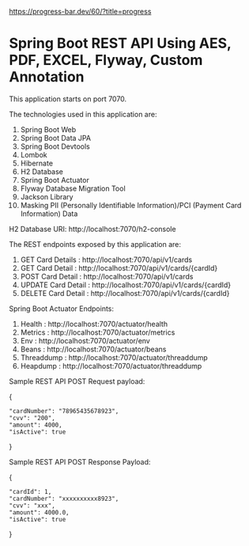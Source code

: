  https://progress-bar.dev/60/?title=progress

# Spring Boot REST API Using AES, PDF, EXCEL, Flyway, Custom Annotation

This application starts on port 7070.

The technologies used in this application are:

1. Spring Boot Web
2. Spring Boot Data JPA
3. Spring Boot Devtools
4. Lombok
5. Hibernate
6. H2 Database
7. Spring Boot Actuator
8. Flyway Database Migration Tool
9. Jackson Library
10. Masking PII (Personally Identifiable Information)/PCI (Payment Card Information) Data

H2 Database URI: http://localhost:7070/h2-console

The REST endpoints exposed by this application are:

1. GET Card Details : http://localhost:7070/api/v1/cards
2. GET Card Detail : http://localhost:7070/api/v1/cards/{cardId}
3. POST Card Detail : http://localhost:7070/api/v1/cards
4. UPDATE Card Detail : http://localhost:7070/api/v1/cards/{cardId}
5. DELETE Card Detail : http://localhost:7070/api/v1/cards/{cardId}

Spring Boot Actuator Endpoints:

1. Health : http://localhost:7070/actuator/health
2. Metrics : http://localhost:7070/actuator/metrics
3. Env : http://localhost:7070/actuator/env
4. Beans : http://localhost:7070/actuator/beans
5. Threaddump : http://localhost:7070/actuator/threaddump
6. Heapdump : http://localhost:7070/actuator/threaddump

Sample REST API POST Request payload:

{

    "cardNumber": "78965435678923",
    "cvv": "200",
    "amount": 4000,
    "isActive": true
    
}

Sample REST API POST Response Payload:

{

    "cardId": 1,
    "cardNumber": "xxxxxxxxxx8923",
    "cvv": "xxx",
    "amount": 4000.0,
    "isActive": true
    
}
